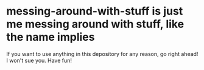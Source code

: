 # messing-around-with-stuff is just me messing around with stuff, like the name implies

If you want to use anything in this depository for any reason, go right ahead! I won't sue you. Have fun!
